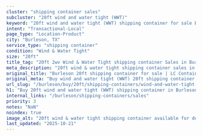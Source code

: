 ```yaml
---
cluster: "shipping container sales"
subcluster: "20ft wind and water tight (WWT)"
keyword: "20ft wind and water tight (WWT) shipping container for sale Burleson, TX"
intent: "Transactional-Local"
page_type: "Location-Product"
city: "Burleson, TX"
service_type: "shipping container"
condition: "Wind & Water Tight"
size: "20ft"
title_tag: "20ft 2wv Wind & Water Tight shipping container Sales in Burleson | LC Container"
meta_description: "20ft wind & water tight shipping container sales in Burleson. Fast delivery, competitive pricing. Serving shipping containers area. Quote ID: 3XK. Call (214) 524-4168 for your free quote today."
original_title: "Burleson 20ft shipping container for sale | LC Container"
original_meta: "Buy wind and water tight (WWT) 20ft shipping container sale with local delivery in Burleson, TX. LC Container — local Since 2003. Request a fast quote today."
url_slug: "/burleson/buy/20ft/shipping-containers/wind-and-water-tight-wwt"
h1: "Buy 20ft wind and water tight (WWT) shipping container in Burleson"
internal_links: "/burleson/shipping-containers/sales"
priority: 3
notes: "NaN"
noindex: true
image_alt: "20ft wind & water tight shipping container available for delivery in Burleson"
last_updated: "2025-10-21"
---
```


<!-- TODO: Add unique city/inventory copy, images, and internal links here. -->
